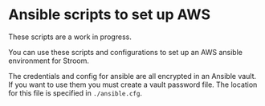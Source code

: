 # Ansible scripts to set up AWS 

These scripts are a work in progress.

You can use these scripts and configurations to set up an AWS ansible environment for Stroom. 

The credentials and config for ansible are all encrypted in an Ansible vault. If you want to use them you must create a vault password file. The location for this file is specified in `./ansible.cfg`. 
